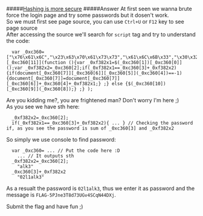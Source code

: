 #####[Hashing is more secure](http://ringzer0team.com/challenges/30)
#####Answer
At first seen we wanna brute force the login page and try some passwords but it dosen't work.  
So we must first see page source, you can use `Ctrl+U` or `F12` key to see page source  
After accessing the source we'll search for `script` tag and try to understand the code:   
```         
  var _0xc360=["\x76\x61\x6C","\x23\x63\x70\x61\x73\x73","\x61\x6C\x6B\x33","\x30\x32\x6C\x31","\x3F\x70\x3D","\x69\x6E\x64\x65\x78\x4F\x66","\x68\x72\x65\x66","\x6C\x6F\x63\x61\x74\x69\x6F\x6E","\x3C\x64\x69\x76\x20\x63\x6C\x61\x73\x73\x3D\x27\x65\x72\x72\x6F\x72\x27\x3E\x57\x72\x6F\x6E\x67\x20\x70\x61\x73\x73\x77\x6F\x72\x64\x20\x73\x6F\x72\x72\x79\x2E\x3C\x2F\x64\x69\x76\x3E","\x68\x74\x6D\x6C","\x23\x63\x72\x65\x73\x70\x6F\x6E\x73\x65","\x63\x6C\x69\x63\x6B","\x2E\x63\x5F\x73\x75\x62\x6D\x69\x74"];$(_0xc360[12])[_0xc360[11]](function (){var _0xf382x1=$(_0xc360[1])[_0xc360[0]]();var _0xf382x2=_0xc360[2];if(_0xf382x1==_0xc360[3]+_0xf382x2){if(document[_0xc360[7]][_0xc360[6]][_0xc360[5]](_0xc360[4])==-1){document[_0xc360[7]]=document[_0xc360[7]][_0xc360[6]]+_0xc360[4]+_0xf382x1;} ;} else {$(_0xc360[10])[_0xc360[9]](_0xc360[8]);} ;} );
```  
Are you kidding me?, you are frightened man? Don't worry I'm here ;)  
As you see we have sth here:  
```  
  _0xf382x2=_0xc360[2];
  if(_0xf382x1==_0xc360[3]+_0xf382x2){ ... } // Checking the password if, as you see the password is sum of _0xc360[3] and _0xf382x2
```  
So simply we use console to find password:  
```
  var _0xc360= ... // Put the code here :D
    ... // It outputs sth
  _0xf382x2=_0xc360[2];
    "alk3"
  _0xc360[3]+_0xf382x2
    "02l1alk3"
```  
As a resualt the password is `02l1alk3`, thus we enter it as password and the message is `FLAG-5PJne3T8d73UGv4SCqN44DXj`.

Submit the flag and have fun ;)
